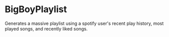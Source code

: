 # BigBoyPlaylist
 Generates a massive playlist using a spotify user's recent play history, most played songs, and recently liked songs.
